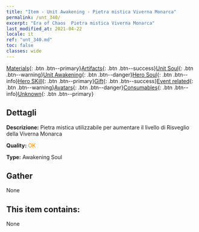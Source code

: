 ```yaml
---
title: "Item - Unit Awakening - Pietra mistica Viverna Monarca"
permalink: /unt_340/
excerpt: "Era of Chaos  Pietra mistica Viverna Monarca"
last_modified_at: 2021-04-22
locale: it
ref: "unt_340.md"
toc: false
classes: wide
---
```

 [Materials](/ItemsIT/){: .btn .btn--primary}[Artifacts](/ItemsIT/Artifacts/){: .btn .btn--success}[Unit Soul](/ItemsIT/UnitSoul/){: .btn .btn--warning}[Unit Awakening](/ItemsIT/UnitAwakening/){: .btn .btn--danger}[Hero Soul](/ItemsIT/HeroSoul/){: .btn .btn--info}[Hero SKill](/ItemsIT/HeroSkill/){: .btn .btn--primary}[Gift](/ItemsIT/Gift/){: .btn .btn--success}[Event related](/ItemsIT/Events/){: .btn .btn--warning}[Avatars](/ItemsIT/Avatars/){: .btn .btn--danger}[Consumables](/ItemsIT/Consumables/){: .btn .btn--info}[Unknown](/ItemsIT/Unknown/){: .btn .btn--primary}

## Dettagli
 **Descrizione:** Pietra mistica utilizzabile per aumentare il livello di Risveglio della Viverna Monarca

 **Quality:** <span style="color: #FF8C00">OK</span>

 **Type:** Awakening Soul

## Gather

  None

## This item contains:

  None

